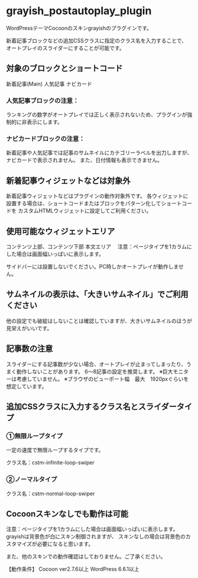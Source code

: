 # grayish_postautoplay_plugin

WordPressテーマCocoonのスキンgrayishのプラグインです。

新着記事ブロックなどの追加CSSクラスに指定のクラス名を入力することで、
オートプレイのスライダーにすることが可能です。

## 対象のブロックとショートコード
新着記事(Main)
人気記事
ナビカード

### 人気記事ブロックの注意：
ランキングの数字がオートプレイでは正しく表示されないため、プラグインが強制的に非表示にします。

### ナビカードブロックの注意：
新着記事や人気記事では記事のサムネイルにカテゴリーラベルを出力しますが、ナビカードで表示されません。
また、日付情報も表示できません。


## 新着記事ウィジェットなどは対象外
新着記事ウィジェットなどはプラグインの動作対象外です。
各ウィジェットに設置する場合は、ショートコードまたはブロックをパターン化してショートコードを
カスタムHTMLウィジェットに設定してご利用ください。

## 使用可能なウィジェットエリア
コンテンツ上部、コンテンツ下部
本文エリア
　注意：ページタイプを1カラムにした場合は画面幅いっぱいに表示します。

サイドバーには設置しないでください。PC時しかオートプレイが動作しません。

## サムネイルの表示は、「大きいサムネイル」でご利用ください
他の設定でも破綻はしないことは確認していますが、大きいサムネイルのほうが見栄えがいいです。

## 記事数の注意
スライダーにする記事数が少ない場合、オートプレイが止まってしまったり、うまく動作しないことがあります。
6〜8記事の設定を推奨します。
※巨大モニターは考慮していません。
※ブラウザのビューポート幅　最大　1920pxぐらいを想定しています。


## 追加CSSクラスに入力するクラス名とスライダータイプ
### ①無限ループタイプ
一定の速度で無限ループするタイプです。

クラス名：cstm-infinite-loop-swiper

### ②ノーマルタイプ

クラス名：cstm-normal-loop-swiper

## Cocoonスキンなしでも動作は可能
注意：ページタイプを1カラムにした場合は画面幅いっぱいに表示します。
grayishは背景色が白にスキン制御されますが、
スキンなしの場合は背景色のカスタマイズが必要になると思います。

また、他のスキンでの動作確認はしておりません。ご了承ください。

【動作条件】
Cocoon ver2.7.6以上
WordPress 6.6.1以上